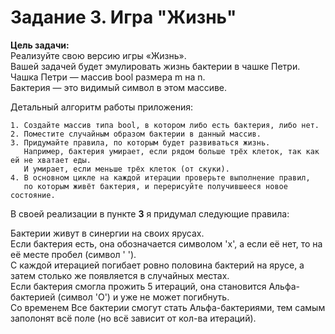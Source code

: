 ﻿# Задание 3. Игра "Жизнь"

**Цель задачи:**  
Реализуйте свою версию игры «Жизнь».  
Вашей задачей будет эмулировать жизнь бактерии в чашке Петри.  
Чашка Петри — массив bool размера m на n.  
Бактерия — это видимый символ в этом массиве.

Детальный алгоритм работы приложения:

```
1. Создайте массив типа bool, в котором либо есть бактерия, либо нет.
2. Поместите случайным образом бактерии в данный массив.
3. Придумайте правила, по которым будет развиваться жизнь.  
   Например, бактерия умирает, если рядом больше трёх клеток, так как ей не хватает еды.
   И умирает, если меньше трёх клеток (от скуки).
4. В основном цикле на каждой итерации проверьте выполнение правил,
   по которым живёт бактерия, и перерисуйте получившееся новое состояние.
```

В своей реализации в пункте **3** я придумал следующие правила:

Бактерии живут в синергии на своих ярусах.\
Если бактерия есть, она обозначается символом 'x', а если
её нет, то на её месте пробел (символ ' ').\
С каждой итерацией погибает ровно половина бактерий на ярусе, а
затем столько же появляется в случайных местах.\
Если бактерия смогла прожить 5 итераций, она становится
Альфа-бактерией (символ 'O') и уже не может погибнуть.\
Со временем Все бактерии смогут стать Альфа-бактериями,
тем самым заполонят всё поле (но всё зависит от кол-ва итераций).

